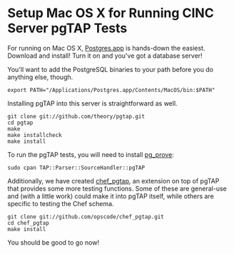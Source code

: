 Setup Mac OS X for Running CINC Server pgTAP Tests
==================================================

For running on Mac OS X, [Postgres.app][] is hands-down the easiest.
Download and install!  Turn it on and you've got a database server!

You'll want to add the PostgreSQL binaries to your path before you do
anything else, though.

```
export PATH="/Applications/Postgres.app/Contents/MacOS/bin:$PATH"
```

Installing pgTAP into this server is straightforward as well.

```
git clone git://github.com/theory/pgtap.git
cd pgtap
make
make installcheck
make install
```

To run the pgTAP tests, you will need to install [pg_prove][]:

```
sudo cpan TAP::Parser::SourceHandler::pgTAP
```

Additionally, we have created [chef_pgtap][], an extension on top of
pgTAP that provides some more testing functions.  Some of these are
general-use and (with a little work) could make it into pgTAP itself,
while others are specific to testing the Chef schema.

```
git clone git://github.com/opscode/chef_pgtap.git
cd chef_pgtap
make install
```

You should be good to go now!

[pg_prove]:http://pgtap.org/pg_prove.html
[Postgres.app]:http://postgresapp.com
[chef_pgtap]:http://github.com/opscode/chef_pgtap
